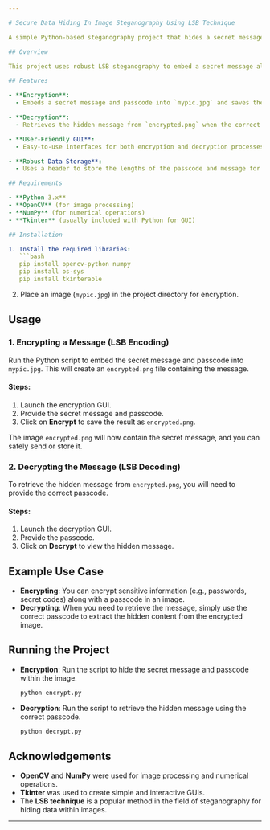 ```yaml
---

# Secure Data Hiding In Image Steganography Using LSB Technique

A simple Python-based steganography project that hides a secret message and passcode in an image using Least-Significant-Bit (LSB) encoding, and later retrieves the message securely.

## Overview

This project uses robust LSB steganography to embed a secret message along with a passcode into an image. It consists of two Python scripts with user-friendly GUIs built using Tkinter. The user can securely hide and retrieve messages by embedding a passcode with the secret message.

## Features

- **Encryption**: 
  - Embeds a secret message and passcode into `mypic.jpg` and saves the result as `encrypted.png`.

- **Decryption**:
  - Retrieves the hidden message from `encrypted.png` when the correct passcode is provided.

- **User-Friendly GUI**:
  - Easy-to-use interfaces for both encryption and decryption processes.

- **Robust Data Storage**:
  - Uses a header to store the lengths of the passcode and message for accurate extraction.

## Requirements

- **Python 3.x**
- **OpenCV** (for image processing)
- **NumPy** (for numerical operations)
- **Tkinter** (usually included with Python for GUI)

## Installation

1. Install the required libraries:
   ```bash
   pip install opencv-python numpy
   pip install os-sys
   pip install tkinterable
   ```

2. Place an image (`mypic.jpg`) in the project directory for encryption.

## Usage

### 1. Encrypting a Message (LSB Encoding)

Run the Python script to embed the secret message and passcode into `mypic.jpg`. This will create an `encrypted.png` file containing the message.

#### Steps:
1. Launch the encryption GUI.
2. Provide the secret message and passcode.
3. Click on **Encrypt** to save the result as `encrypted.png`.

The image `encrypted.png` will now contain the secret message, and you can safely send or store it.

### 2. Decrypting the Message (LSB Decoding)

To retrieve the hidden message from `encrypted.png`, you will need to provide the correct passcode.

#### Steps:
1. Launch the decryption GUI.
2. Provide the passcode.
3. Click on **Decrypt** to view the hidden message.

## Example Use Case

- **Encrypting**: You can encrypt sensitive information (e.g., passwords, secret codes) along with a passcode in an image.
- **Decrypting**: When you need to retrieve the message, simply use the correct passcode to extract the hidden content from the encrypted image.

## Running the Project

- **Encryption**: Run the script to hide the secret message and passcode within the image.
   ```bash
   python encrypt.py
   ```

- **Decryption**: Run the script to retrieve the hidden message using the correct passcode.
   ```bash
   python decrypt.py
   ```

## Acknowledgements

- **OpenCV** and **NumPy** were used for image processing and numerical operations.
- **Tkinter** was used to create simple and interactive GUIs.
- The **LSB technique** is a popular method in the field of steganography for hiding data within images.

---
```


